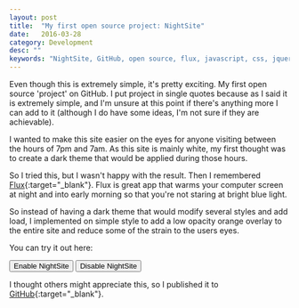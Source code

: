 ```yaml
---
layout: post
title:  "My first open source project: NightSite"
date:   2016-03-28
category: Development
desc: ""
keywords: "NightSite, GitHub, open source, flux, javascript, css, jquery"
---
```


Even though this is extremely simple, it's pretty exciting. My first open source 'project' on GitHub. I put project in single quotes because as I said it is extremely simple, and I'm unsure at this point if there's anything more I can add to it (although I do have some ideas, I'm not sure if they are achievable).

I wanted to make this site easier on the eyes for anyone visiting between the hours of 7pm and 7am. As this site is mainly white, my first thought was to create a dark theme that would be applied during those hours. 

So I tried this, but I wasn't happy with the result. Then I remembered [Flux](https://justgetflux.com/){:target="_blank"}. Flux is great app that warms your computer screen at night and into early morning so that you're not staring at bright blue light.

So instead of having a dark theme that would modify several styles and add load, I implemented on simple style to add a low opacity orange overlay to the entire site and reduce some of the strain to the users eyes.

You can try it out here:

<button onclick="enableNightSite()" class="blue">Enable NightSite</button>
<button onclick="disableNightSite()" class="red">Disable NightSite</button>

I thought others might appreciate this, so I published it to [GitHub](https://github.com/gethinoakes/NightSite){:target="_blank"}.

<script>
var enableNightSite = function() {
    $('head').append('<link rel="stylesheet" type="text/css" href="{{ "/css/nightsite.css" | prepend: site.baseurl }}">');
}

var disableNightSite = function() {
    $('link[rel=stylesheet][href="/css/nightsite.css"]').remove();
}
</script>